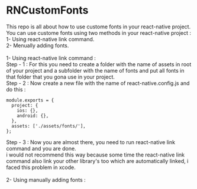 # RNCustomFonts
This repo is all about how to use custome fonts in your react-native project. You can use custome fonts using two methods in your react-native project :</br>1- Using react-native link command.</br>
2- Menually adding fonts.</br></br>
1- Using react-native link command :</br>
Step - 1 : For this you need to create a folder with the name of assets in root of your project and a subfolder with the name of fonts and put all fonts in that folder that you gona use in your project.</br>
Step - 2 : Now create a new file with the name of react-native.config.js and do this :</br>
````
module.exports = {
  project: {
    ios: {},
    android: {},
  },
  assets: ['./assets/fonts/'],
};
````
Step - 3 : Now you are almost there, you need to run react-native link command and you are done.</br>
i would not recommend this way because some time the react-native link command also link your other library's too which are automatically linked, i faced this problem in xcode. 
</br></br>
2- Using manually adding fonts :</br>
